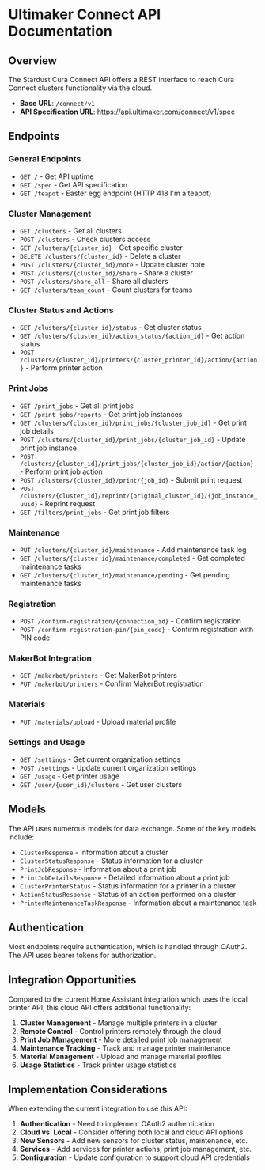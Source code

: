 ﻿# Ultimaker Connect API Documentation

## Overview
The Stardust Cura Connect API offers a REST interface to reach Cura Connect clusters functionality via the cloud.

- **Base URL**: `/connect/v1`
- **API Specification URL**: https://api.ultimaker.com/connect/v1/spec

## Endpoints

### General Endpoints
- `GET /` - Get API uptime
- `GET /spec` - Get API specification
- `GET /teapot` - Easter egg endpoint (HTTP 418 I'm a teapot)

### Cluster Management
- `GET /clusters` - Get all clusters
- `POST /clusters` - Check clusters access
- `GET /clusters/{cluster_id}` - Get specific cluster
- `DELETE /clusters/{cluster_id}` - Delete a cluster
- `POST /clusters/{cluster_id}/note` - Update cluster note
- `POST /clusters/{cluster_id}/share` - Share a cluster
- `POST /clusters/share_all` - Share all clusters
- `GET /clusters/team_count` - Count clusters for teams

### Cluster Status and Actions
- `GET /clusters/{cluster_id}/status` - Get cluster status
- `GET /clusters/{cluster_id}/action_status/{action_id}` - Get action status
- `POST /clusters/{cluster_id}/printers/{cluster_printer_id}/action/{action}` - Perform printer action

### Print Jobs
- `GET /print_jobs` - Get all print jobs
- `GET /print_jobs/reports` - Get print job instances
- `GET /clusters/{cluster_id}/print_jobs/{cluster_job_id}` - Get print job details
- `POST /clusters/{cluster_id}/print_jobs/{cluster_job_id}` - Update print job instance
- `POST /clusters/{cluster_id}/print_jobs/{cluster_job_id}/action/{action}` - Perform print job action
- `POST /clusters/{cluster_id}/print/{job_id}` - Submit print request
- `POST /clusters/{cluster_id}/reprint/{original_cluster_id}/{job_instance_uuid}` - Reprint request
- `GET /filters/print_jobs` - Get print job filters

### Maintenance
- `PUT /clusters/{cluster_id}/maintenance` - Add maintenance task log
- `GET /clusters/{cluster_id}/maintenance/completed` - Get completed maintenance tasks
- `GET /clusters/{cluster_id}/maintenance/pending` - Get pending maintenance tasks

### Registration
- `POST /confirm-registration/{connection_id}` - Confirm registration
- `POST /confirm-registration-pin/{pin_code}` - Confirm registration with PIN code

### MakerBot Integration
- `GET /makerbot/printers` - Get MakerBot printers
- `PUT /makerbot/printers` - Confirm MakerBot registration

### Materials
- `PUT /materials/upload` - Upload material profile

### Settings and Usage
- `GET /settings` - Get current organization settings
- `POST /settings` - Update current organization settings
- `GET /usage` - Get printer usage
- `GET /user/{user_id}/clusters` - Get user clusters

## Models

The API uses numerous models for data exchange. Some of the key models include:

- `ClusterResponse` - Information about a cluster
- `ClusterStatusResponse` - Status information for a cluster
- `PrintJobResponse` - Information about a print job
- `PrintJobDetailsResponse` - Detailed information about a print job
- `ClusterPrinterStatus` - Status information for a printer in a cluster
- `ActionStatusResponse` - Status of an action performed on a cluster
- `PrinterMaintenanceTaskResponse` - Information about a maintenance task

## Authentication

Most endpoints require authentication, which is handled through OAuth2. The API uses bearer tokens for authorization.

## Integration Opportunities

Compared to the current Home Assistant integration which uses the local printer API, this cloud API offers additional functionality:

1. **Cluster Management** - Manage multiple printers in a cluster
2. **Remote Control** - Control printers remotely through the cloud
3. **Print Job Management** - More detailed print job management
4. **Maintenance Tracking** - Track and manage printer maintenance
5. **Material Management** - Upload and manage material profiles
6. **Usage Statistics** - Track printer usage statistics

## Implementation Considerations

When extending the current integration to use this API:

1. **Authentication** - Need to implement OAuth2 authentication
2. **Cloud vs. Local** - Consider offering both local and cloud API options
3. **New Sensors** - Add new sensors for cluster status, maintenance, etc.
4. **Services** - Add services for printer actions, print job management, etc.
5. **Configuration** - Update configuration to support cloud API credentials